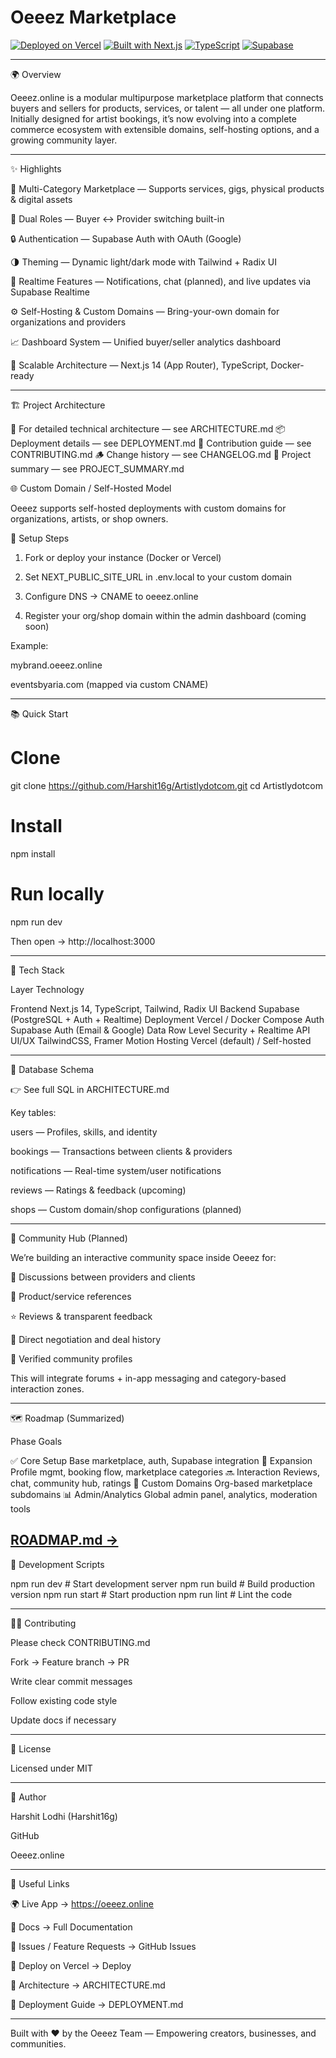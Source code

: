 # Oeeez Marketplace

[![Deployed on Vercel](https://img.shields.io/badge/Deployed%20on-Vercel-black?style=for-the-badge&logo=vercel)](https://vercel.com/sl435abs-gmailcoms-projects/v0-create-webapp)
[![Built with Next.js](https://img.shields.io/badge/Built%20with-Next.js-black?style=for-the-badge&logo=next.js)](https://nextjs.org)
[![TypeScript](https://img.shields.io/badge/TypeScript-007ACC?style=for-the-badge&logo=typescript&logoColor=white)](https://www.typescriptlang.org/)
[![Supabase](https://img.shields.io/badge/Supabase-3ECF8E?style=for-the-badge&logo=supabase&logoColor=white)](https://supabase.com)

---

🌍 Overview

Oeeez.online is a modular multipurpose marketplace platform that connects buyers and sellers for products, services, or talent — all under one platform.
Initially designed for artist bookings, it’s now evolving into a complete commerce ecosystem with extensible domains, self-hosting options, and a growing community layer.


---

✨ Highlights

🏪 Multi-Category Marketplace — Supports services, gigs, physical products & digital assets

👤 Dual Roles — Buyer ↔ Provider switching built-in

🔒 Authentication — Supabase Auth with OAuth (Google)

🌗 Theming — Dynamic light/dark mode with Tailwind + Radix UI

💬 Realtime Features — Notifications, chat (planned), and live updates via Supabase Realtime

⚙️ Self-Hosting & Custom Domains — Bring-your-own domain for organizations and providers

📈 Dashboard System — Unified buyer/seller analytics dashboard

🧱 Scalable Architecture — Next.js 14 (App Router), TypeScript, Docker-ready



---

🏗️ Project Architecture

📘 For detailed technical architecture — see ARCHITECTURE.md
📦 Deployment details — see DEPLOYMENT.md
🧩 Contribution guide — see CONTRIBUTING.md
🪵 Change history — see CHANGELOG.md
📄 Project summary — see PROJECT_SUMMARY.md



🌐 Custom Domain / Self-Hosted Model

Oeeez supports self-hosted deployments with custom domains for organizations, artists, or shop owners.

🔧 Setup Steps

1. Fork or deploy your instance (Docker or Vercel)


2. Set NEXT_PUBLIC_SITE_URL in .env.local to your custom domain


3. Configure DNS → CNAME to oeeez.online


4. Register your org/shop domain within the admin dashboard (coming soon)



Example:

mybrand.oeeez.online

eventsbyaria.com (mapped via custom CNAME)



---

📚 Quick Start

# Clone
git clone https://github.com/Harshit16g/Artistlydotcom.git
cd Artistlydotcom

# Install
npm install

# Run locally
npm run dev

Then open → http://localhost:3000


---

🧩 Tech Stack

Layer	Technology

Frontend	Next.js 14, TypeScript, Tailwind, Radix UI
Backend	Supabase (PostgreSQL + Auth + Realtime)
Deployment	Vercel / Docker Compose
Auth	Supabase Auth (Email & Google)
Data	Row Level Security + Realtime API
UI/UX	TailwindCSS, Framer Motion
Hosting	Vercel (default) / Self-hosted



---

🧱 Database Schema

👉 See full SQL in ARCHITECTURE.md

Key tables:

users — Profiles, skills, and identity

bookings — Transactions between clients & providers

notifications — Real-time system/user notifications

reviews — Ratings & feedback (upcoming)

shops — Custom domain/shop configurations (planned)



---

🧠 Community Hub (Planned)

We’re building an interactive community space inside Oeeez for:

💬 Discussions between providers and clients

🧾 Product/service references

⭐ Reviews & transparent feedback

💸 Direct negotiation and deal history

🧍 Verified community profiles


This will integrate forums + in-app messaging and category-based interaction zones.


---

🗺️ Roadmap (Summarized)

Phase	Goals

✅ Core Setup	Base marketplace, auth, Supabase integration
🚧 Expansion	Profile mgmt, booking flow, marketplace categories
🔜 Interaction	Reviews, chat, community hub, ratings
🏪 Custom Domains	Org-based marketplace subdomains
📊 Admin/Analytics	Global admin panel, analytics, moderation tools


[ROADMAP.md →](./ROADMAP.md)
---

🧰 Development Scripts

npm run dev       # Start development server
npm run build     # Build production version
npm run start     # Start production
npm run lint      # Lint the code


---

🧑‍💻 Contributing

Please check CONTRIBUTING.md

Fork → Feature branch → PR

Write clear commit messages

Follow existing code style

Update docs if necessary



---

🪪 License

Licensed under MIT


---

👤 Author

Harshit Lodhi (Harshit16g)

GitHub

Oeeez.online



---

🔗 Useful Links

🌍 Live App → https://oeeez.online

📘 Docs → Full Documentation

🧭 Issues / Feature Requests → GitHub Issues

🚢 Deploy on Vercel → Deploy

🧩 Architecture → ARCHITECTURE.md

🧱 Deployment Guide → DEPLOYMENT.md



---

Built with ❤️ by the Oeeez Team — Empowering creators, businesses, and communities.

